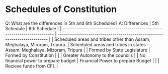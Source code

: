 # Schedules of Constitution

Q: What are the differences in 5th and 6th Schedules?
A: Differences
| 5th Schedule                                                              | 6th Schedule                                                              |
| ------------------------------------------------------------------------- | ------------------------------------------------------------------------- |
| Scheduled areas and tribes other than Assam, Meghalaya, Miroram, Tripura. | Scheduled areas and tribes in states - Assam, Meghalaya, Mizoram, Tripura |
| Formed by State Legislature                                               | Formed by Constitution                                                    |
|                                                                           | Greater Autonomy to the councils                                          |
| No financial power to prepare budget                                      | Financial Power to prepare Budget                                         |
|                                                                           | Recieve funds from CFI.                                                                          |
